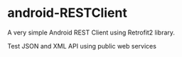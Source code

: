 android-RESTClient
==================

A very simple Android REST Client using Retrofit2 library.

Test JSON and XML API using public web services

